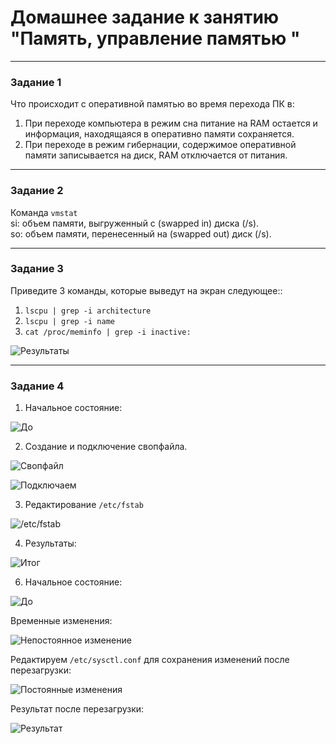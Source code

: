 # Домашнее задание к занятию "Память, управление памятью "

---

### Задание 1

Что происходит с оперативной памятью во время перехода ПК в:
1) При переходе компьютера в режим сна питание на RAM остается и информация, находящаяся в оперативно памяти сохраняется.
2) При переходе в режим гибернации, содержимое оперативной памяти записывается на диск, RAM отключается от питания.

---

### Задание 2

Команда `vmstat`  
si: объем памяти, выгруженный с (swapped in) диска (/s).  
so: объем памяти, перенесенный на (swapped out) диск (/s).  

---

### Задание 3

Приведите 3 команды, которые выведут на экран следующее::

1) `lscpu | grep -i architecture`
2) `lscpu | grep -i name`
3) `cat /proc/meminfo | grep -i inactive:`

![](/images/2-04/task_3.png "Результаты")

---

### Задание 4

1) Начальное состояние:

![](/images/2-04/task_4_before.png "До")

2) Создание и подключение свопфайла.

![](/images/2-04/task_4_fallocate.png "Свопфайл")

![](/images/2-04/task_4_swapon.png "Подключаем")

3) Редактирование `/etc/fstab`

![](/images/2-04/task_4_fstab.png "/etc/fstab")

4) Результаты:

![](/images/2-04/task_4_results.png "Итог")

6) Начальное состояние:

![](/images/2-04/task_4_swappiness_before.png "До")

Временные изменения:  

![](/images/2-04/task_4_swappiness_change.png "Непостоянное изменение")

Редактируем `/etc/sysctl.conf` для сохранения изменений после перезагрузки:

![](/images/2-04/task_4_persistent_swappiness.png "Постоянные изменения")

Результат после перезагрузки:

![](/images/2-04/task_4_swappiness_result.png "Результат")
